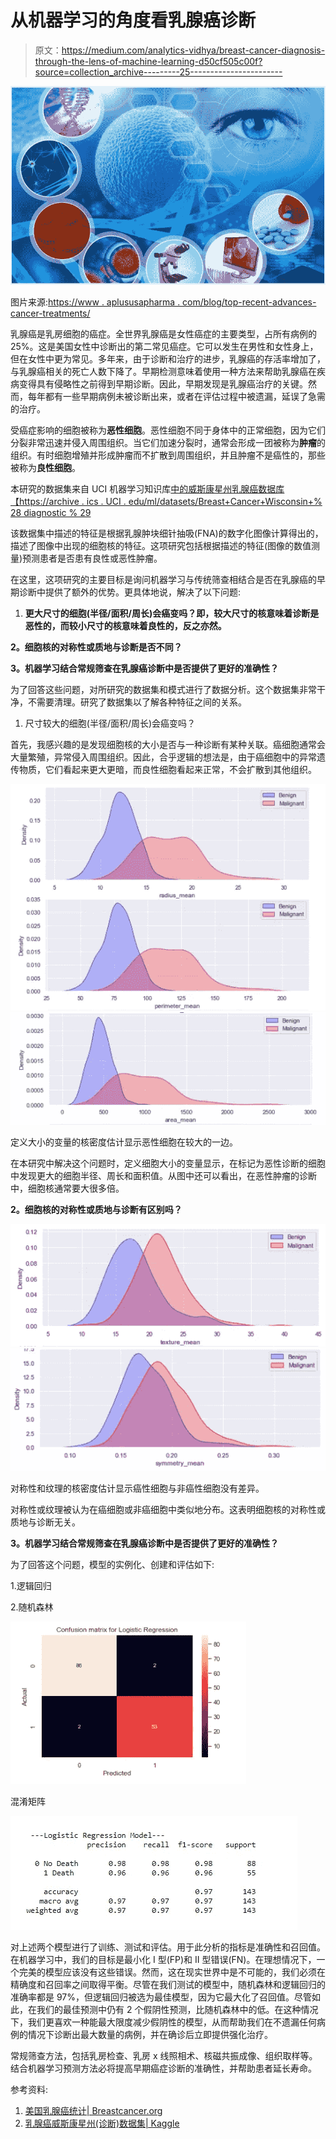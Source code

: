 # 从机器学习的角度看乳腺癌诊断

> 原文：<https://medium.com/analytics-vidhya/breast-cancer-diagnosis-through-the-lens-of-machine-learning-d50cf505c00f?source=collection_archive---------25----------------------->

![](img/ae35b2b3ce35771e621c453fbde9d352.png)

图片来源:[https://www . aplususapharma . com/blog/top-recent-advances-cancer-treatments/](https://www.aplususapharma.com/blog/top-recent-advances-cancer-treatments/)

乳腺癌是乳房细胞的癌症。全世界乳腺癌是女性癌症的主要类型，占所有病例的 25%。这是美国女性中诊断出的第二常见癌症。它可以发生在男性和女性身上，但在女性中更为常见。多年来，由于诊断和治疗的进步，乳腺癌的存活率增加了，与乳腺癌相关的死亡人数下降了。早期检测意味着使用一种方法来帮助乳腺癌在疾病变得具有侵略性之前得到早期诊断。因此，早期发现是乳腺癌治疗的关键。然而，每年都有一些早期病例未被诊断出来，或者在评估过程中被遗漏，延误了急需的治疗。

受癌症影响的细胞被称为**恶性细胞**。恶性细胞不同于身体中的正常细胞，因为它们分裂非常迅速并侵入周围组织。当它们加速分裂时，通常会形成一团被称为**肿瘤**的组织。有时细胞增殖并形成肿瘤而不扩散到周围组织，并且肿瘤不是癌性的，那些被称为**良性细胞**。

本研究的数据集来自 UCI 机器学习知识库[中的威斯康星州乳腺癌数据库【https://archive . ics . UCI . edu/ml/datasets/Breast+Cancer+Wisconsin+% 28 diagnostic % 29](https://archive.ics.uci.edu/ml/datasets/Breast+Cancer+Wisconsin+%28Diagnostic%29)

该数据集中描述的特征是根据乳腺肿块细针抽吸(FNA)的数字化图像计算得出的，描述了图像中出现的细胞核的特征。这项研究包括根据描述的特征(图像的数值测量)预测患者是否患有良性或恶性肿瘤。

在这里，这项研究的主要目标是询问机器学习与传统筛查相结合是否在乳腺癌的早期诊断中提供了额外的优势。更具体地说，解决了以下问题:

1.  **更大尺寸的细胞(半径/面积/周长)会癌变吗？即，较大尺寸的核意味着诊断是恶性的，而较小尺寸的核意味着良性的，反之亦然。**

**2。细胞核的对称性或质地与诊断是否不同？**

**3。机器学习结合常规筛查在乳腺癌诊断中是否提供了更好的准确性？**

为了回答这些问题，对所研究的数据集和模式进行了数据分析。这个数据集非常干净，不需要清理。研究了数据集以了解各种特征之间的关系。

1.  尺寸较大的细胞(半径/面积/周长)会癌变吗？

首先，我感兴趣的是发现细胞核的大小是否与一种诊断有某种关联。癌细胞通常会大量繁殖，异常侵入周围组织。因此，合乎逻辑的想法是，由于癌细胞中的异常遗传物质，它们看起来更大更暗，而良性细胞看起来正常，不会扩散到其他组织。

![](img/cd9a6083bc0f14a7246fd4d55516c9a6.png)![](img/7e6ac7654d54be74ec80375e907170fd.png)

定义大小的变量的核密度估计显示恶性细胞在较大的一边。

在本研究中解决这个问题时，定义细胞大小的变量显示，在标记为恶性诊断的细胞中发现更大的细胞半径、周长和面积值。从图中还可以看出，在恶性肿瘤的诊断中，细胞核通常要大很多倍。

**2。细胞核的对称性或质地与诊断有区别吗？**

![](img/5d7f5a8f515209a7ba94109866170b88.png)![](img/01e609fa6b20ac5d69379e8ffffb1e7d.png)

对称性和纹理的核密度估计显示癌性细胞与非癌性细胞没有差异。

对称性或纹理被认为在癌细胞或非癌细胞中类似地分布。这表明细胞核的对称性或质地与诊断无关。

**3。机器学习结合常规筛查在乳腺癌诊断中是否提供了更好的准确性？**

为了回答这个问题，模型的实例化、创建和评估如下:

1.逻辑回归

2.随机森林

![](img/8ee50f5edaf5a7bbb8798116ea549ca9.png)

混淆矩阵

![](img/83862818781a56da6d900774aa183c81.png)

对上述两个模型进行了训练、测试和评估。用于此分析的指标是准确性和召回值。在机器学习中，我们的目标是最小化 I 型(FP)和 II 型错误(FN)。在理想情况下，一个完美的模型应该没有这些错误。然而，这在现实世界中是不可能的，我们必须在精确度和召回率之间取得平衡。尽管在我们测试的模型中，随机森林和逻辑回归的准确率都是 97%，但逻辑回归被选为最佳模型，因为它最大化了召回值。尽管如此，在我们的最佳预测中仍有 2 个假阴性预测，比随机森林中的低。在这种情况下，我们更喜欢一种能最大限度减少假阴性的模型，从而帮助我们在不遗漏任何病例的情况下诊断出最大数量的病例，并在确诊后立即提供强化治疗。

常规筛查方法，包括乳房检查、乳房 x 线照相术、核磁共振成像、组织取样等。结合机器学习预测方法必将提高早期癌症诊断的准确性，并帮助患者延长寿命。

参考资料:

1.  [美国乳腺癌统计| Breastcancer.org](https://www.breastcancer.org/symptoms/understand_bc/statistics)
2.  [乳腺癌威斯康星州(诊断)数据集| Kaggle](https://www.kaggle.com/uciml/breast-cancer-wisconsin-data/tasks?taskId=299)